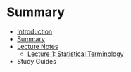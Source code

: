 # Summary

* [Introduction](README.md)
* [Summary](SUMMARY.md)
* [Lecture Notes](Lecture_Notes/Lecture_Notes.md)
   * [Lecture 1: Statistical Terminology](Lecture_Notes/lecture_1_statistical_terminology.md)
* Study Guides